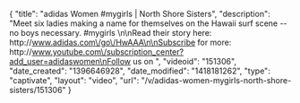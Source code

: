{
    "title": "adidas Women #mygirls | North Shore Sisters",
    "description": "Meet six ladies making a name for themselves on the Hawaii surf scene -- no boys necessary. #mygirls \n\nRead their story here: http:\/\/www.adidas.com\/go\/HwAAA\n\nSubscribe for more: http:\/\/www.youtube.com\/subscription_center?add_user=adidaswomen\nFollow us on ",
    "videoid": "151306",
    "date_created": "1396646928",
    "date_modified": "1418181262",
    "type": "captivate",
    "layout": "video",
    "url": "\/v\/adidas-women-mygirls-north-shore-sisters\/151306"
}